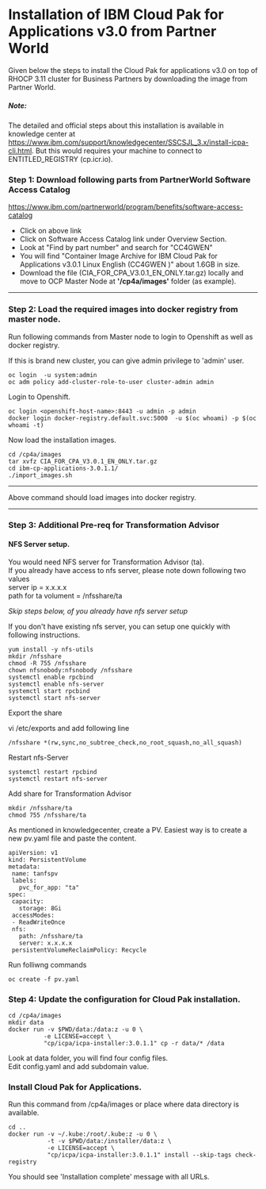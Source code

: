 # Installation of IBM Cloud Pak for Applications v3.0 from Partner World

Given below the steps to install the Cloud Pak for applications v3.0 on top of RHOCP 3.11 cluster for Business Partners by downloading the image from Partner World. 

##### Note:
The detailed and official steps about this installation is available in knowledge center at https://www.ibm.com/support/knowledgecenter/SSCSJL_3.x/install-icpa-cli.html. But this would requires your machine to connect to ENTITLED_REGISTRY (cp.icr.io).

### Step 1:  Download following parts from PartnerWorld Software Access Catalog

https://www.ibm.com/partnerworld/program/benefits/software-access-catalog

* Click on above link
* Click on Software Access Catalog link under Overview Section.
* Look at "Find by part number" and search for "CC4GWEN"
* You will find "Container Image Archive for IBM Cloud Pak for Applications v3.0.1 Linux English (CC4GWEN )" about 1.6GB in size.
* Download the file (CIA_FOR_CPA_V3.0.1_EN_ONLY.tar.gz) locally and move to OCP Master Node at __'/cp4a/images'__ folder (as example).


----
### Step 2: Load the required images into docker registry from master node.
Run following commands from Master node to login to Openshift as well as docker registry.

If this is brand new cluster, you can give admin privilege to 'admin' user.
```
oc login  -u system:admin
oc adm policy add-cluster-role-to-user cluster-admin admin

```

Login to Openshift.

```
oc login <openshift-host-name>:8443 -u admin -p admin
docker login docker-registry.default.svc:5000  -u $(oc whoami) -p $(oc whoami -t)

```

Now load the installation images.

```
cd /cp4a/images
tar xvfz CIA_FOR_CPA_V3.0.1_EN_ONLY.tar.gz
cd ibm-cp-applications-3.0.1.1/
./import_images.sh
```
-----
Above command should load images into docker registry.

----

### Step 3: Additional Pre-req for Transformation Advisor
#### NFS Server setup.
You would need NFS server for Transformation Advisor (ta). <br/>
If you already have access to nfs server, please note down following two values  <br/>
server ip = x.x.x.x <br/>
path for ta volument = /nfsshare/ta <br/>

*Skip steps below, of you already have nfs server setup*

If you don't have existing nfs server, you can setup one quickly with following instructions.

```
yum install -y nfs-utils
mkdir /nfsshare
chmod -R 755 /nfsshare
chown nfsnobody:nfsnobody /nfsshare
systemctl enable rpcbind
systemctl enable nfs-server
systemctl start rpcbind
systemctl start nfs-server

```

Export the share

vi /etc/exports and add following line
```
/nfsshare *(rw,sync,no_subtree_check,no_root_squash,no_all_squash)
```

Restart nfs-Server
```
systemctl restart rpcbind
systemctl restart nfs-server

```
Add share for Transformation Advisor
```
mkdir /nfsshare/ta
chmod 755 /nfsshare/ta

```


As mentioned in knowledgecenter, create a PV.
Easiest way is to create a new pv.yaml file and paste the content.
```
apiVersion: v1
kind: PersistentVolume
metadata:
 name: tanfspv
 labels:
   pvc_for_app: "ta"
spec:
 capacity:
   storage: 8Gi
 accessModes:
 - ReadWriteOnce
 nfs:
   path: /nfsshare/ta
   server: x.x.x.x
 persistentVolumeReclaimPolicy: Recycle

 ```

Run folliwng commands
```
oc create -f pv.yaml

```

### Step 4: Update the configuration for Cloud Pak installation.
```
cd /cp4a/images
mkdir data
docker run -v $PWD/data:/data:z -u 0 \
          -e LICENSE=accept \
          "cp/icpa/icpa-installer:3.0.1.1" cp -r data/* /data

```
Look at data folder, you will find four config files. <br/>
Edit config.yaml and add subdomain value.<br/>


### Install Cloud Pak for Applications.
Run this command from /cp4a/images or place where data directory is available.
```
cd ..
docker run -v ~/.kube:/root/.kube:z -u 0 \
           -t -v $PWD/data:/installer/data:z \
           -e LICENSE=accept \
           "cp/icpa/icpa-installer:3.0.1.1" install --skip-tags check-registry
```

You should see 'Installation complete' message with all URLs.

